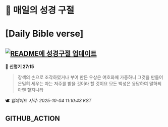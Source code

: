 # 🙏 매일의 성경 구절
# [Daily Bible verse]
## [![README에 성경구절 업데이트](https://github.com/DONGSUKA/first_test/actions/workflows/update-readme-bible.yml/badge.svg)](https://github.com/DONGSUKA/first_test/actions/workflows/update-readme-bible.yml)
<!-- START_BIBLE_VERSE -->
📖 **신명기 27:15**
> 장색의 손으로 조각하였거나 부어 만든 우상은 여호와께 가증하니 그것을 만들어 은밀히 세우는 자는 저주를 받을 것이라 할 것이요 모든 백성은 응답하여 말하되 아멘 할지니라

🕊️ _업데이트 시각: 2025-10-04 11:10:43 KST_
  <!-- END_BIBLE_VERSE -->
## GITHUB_ACTION
